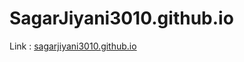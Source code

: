 # SagarJiyani3010.github.io
Link : 
<a href="https://sagarjiyani3010.github.io/">sagarjiyani3010.github.io</a>
